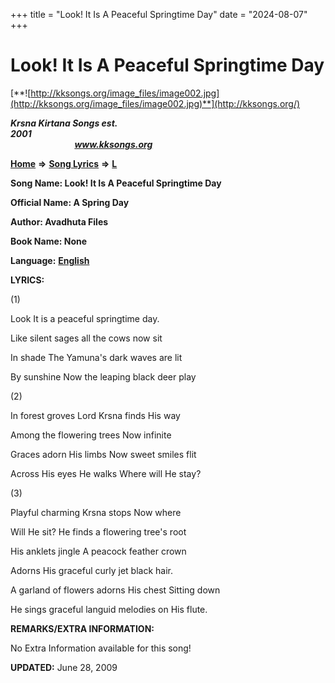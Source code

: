 +++
title = "Look! It Is A Peaceful Springtime Day"
date = "2024-08-07"
+++

# Look! It Is A Peaceful Springtime Day
[**![http://kksongs.org/image_files/image002.jpg](http://kksongs.org/image_files/image002.jpg)**](http://kksongs.org/)

**_Krsna Kirtana Songs est. 2001_**                                                                                                                                                 **_www.kksongs.org_**

**[Home](http://kksongs.org/)** **⇒** **[Song Lyrics](http://kksongs.org/lyrics.html)** **⇒** **[L](http://kksongs.org/songs/song_l.html)**

**Song Name: Look! It Is A Peaceful Springtime Day**

**Official Name: A Spring Day**

**Author: Avadhuta Files**

**Book Name: None**

**Language:** [**English**](http://kksongs.org/language/list/english.html)

**LYRICS:**

(1)

Look It is a peaceful springtime day.

Like silent sages all the cows now sit

In shade The Yamuna's dark waves are lit

By sunshine Now the leaping black deer play

(2)

In forest groves Lord Krsna finds His way

Among the flowering trees Now infinite

Graces adorn His limbs Now sweet smiles flit

Across His eyes He walks Where will He stay?

(3)

Playful charming Krsna stops Now where

Will He sit? He finds a flowering tree's root

His anklets jingle A peacock feather crown

Adorns His graceful curly jet black hair.

A garland of flowers adorns His chest Sitting down

He sings graceful languid melodies on His flute.

**REMARKS/EXTRA INFORMATION:**

No Extra Information available for this song!

**UPDATED:** June 28, 2009